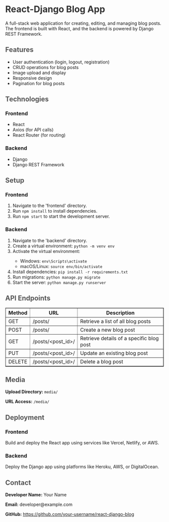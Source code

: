 <body>
  <h1 style="color: #333;">React-Django Blog App</h1>
  <p>A full-stack web application for creating, editing, and managing blog posts. The frontend is built with React, and the backend is powered by Django REST Framework.</p>

  <h2 style="color: #555;">Features</h2>
  <ul>
    <li>User authentication (login, logout, registration)</li>
    <li>CRUD operations for blog posts</li>
    <li>Image upload and display</li>
    <li>Responsive design</li>
    <li>Pagination for blog posts</li>
  </ul>

  <h2 style="color: #555;">Technologies</h2>
  <h3>Frontend</h3>
  <ul>
    <li>React</li>
    <li>Axios (for API calls)</li>
    <li>React Router (for routing)</li>
  </ul>
  <h3>Backend</h3>
  <ul>
    <li>Django</li>
    <li>Django REST Framework</li>
  </ul>

  <h2 style="color: #555;">Setup</h2>
  <h3>Frontend</h3>
  <ol>
    <li>Navigate to the 'frontend' directory.</li>
    <li>Run <code>npm install</code> to install dependencies.</li>
    <li>Run <code>npm start</code> to start the development server.</li>
  </ol>
  <h3>Backend</h3>
  <ol>
    <li>Navigate to the 'backend' directory.</li>
    <li>Create a virtual environment: <code>python -m venv env</code></li>
    <li>Activate the virtual environment:</li>
    <ul>
      <li>Windows: <code>env\Scripts\activate</code></li>
      <li>macOS/Linux: <code>source env/bin/activate</code></li>
    </ul>
    <li>Install dependencies: <code>pip install -r requirements.txt</code></li>
    <li>Run migrations: <code>python manage.py migrate</code></li>
    <li>Start the server: <code>python manage.py runserver</code></li>
  </ol>

  <h2 style="color: #555;">API Endpoints</h2>
  <table border="1" cellspacing="0" cellpadding="5">
    <thead>
      <tr>
        <th>Method</th>
        <th>URL</th>
        <th>Description</th>
      </tr>
    </thead>
    <tbody>
      <tr>
        <td>GET</td>
        <td>/posts/</td>
        <td>Retrieve a list of all blog posts</td>
      </tr>
      <tr>
        <td>POST</td>
        <td>/posts/</td>
        <td>Create a new blog post</td>
      </tr>
      <tr>
        <td>GET</td>
        <td>/posts/&lt;post_id&gt;/</td>
        <td>Retrieve details of a specific blog post</td>
      </tr>
      <tr>
        <td>PUT</td>
        <td>/posts/&lt;post_id&gt;/</td>
        <td>Update an existing blog post</td>
      </tr>
      <tr>
        <td>DELETE</td>
        <td>/posts/&lt;post_id&gt;/</td>
        <td>Delete a blog post</td>
      </tr>
    </tbody>
  </table>

  <h2 style="color: #555;">Media</h2>
  <p><b>Upload Directory:</b> <code>media/</code></p>
  <p><b>URL Access:</b> <code>/media/</code></p>

  <h2 style="color: #555;">Deployment</h2>
  <h3>Frontend</h3>
  <p>Build and deploy the React app using services like Vercel, Netlify, or AWS.</p>
  <h3>Backend</h3>
  <p>Deploy the Django app using platforms like Heroku, AWS, or DigitalOcean.</p>

  <h2 style="color: #555;">Contact</h2>
  <p><b>Developer Name:</b> Your Name</p>
  <p><b>Email:</b> developer@example.com</p>
  <p><b>GitHub:</b> <a href="https://github.com/your-username/react-django-blog" target="_blank">https://github.com/your-username/react-django-blog</a></p>
</body>
